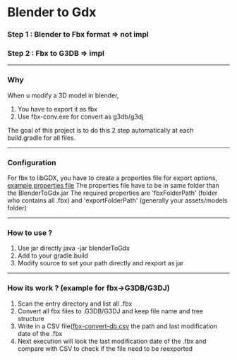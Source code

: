 # Blender to Gdx
### Step 1 : Blender to Fbx format => not impl
### Step 2 : Fbx to G3DB =>  impl
****
### Why
When u modify a 3D model in blender, 
1) You have to export it as fbx
2) Use fbx-conv.exe for convert as g3db/g3dj 

The goal of this project is to do this 2 step automatically at each build.gradle for all files.
****
### Configuration
For fbx to libGDX, you have to create a properties file for export options, [example properties file](src/test/resources/fbx/fullTest/fbx-to-gdx.properties)
The properties file have to be in same folder than the BlenderToGdx.jar
The required properties are 'fbxFolderPath' (folder who contains all .fbx) and 'exportFolderPath' (generally your assets/models folder)
****
### How to use ?
1) Use jar directly java -jar blenderToGdx
2) Add to your gradle.build
3) Modify source to set your path directly and rexport as jar

****
### How its work ? (example for fbx->G3DB/G3DJ) 
1) Scan the entry directory and list all .fbx
2) Convert all fbx files to .G3DB/G3DJ and keep file name and tree structure
3) Write in a CSV file([fbx-convert-db.csv](src/test/resources/fbx/fullTest/fbx-to-gdx-db.csv) the path and last modification date of the .fbx
4) Next execution will look the last modification date of the .fbx and compare with CSV to check if the file need to be reexported
